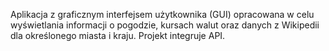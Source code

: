 Aplikacja z graficznym interfejsem użytkownika (GUI) opracowana w celu wyświetlania informacji o pogodzie, kursach walut oraz danych z Wikipedii dla określonego miasta i kraju. Projekt integruje API.
